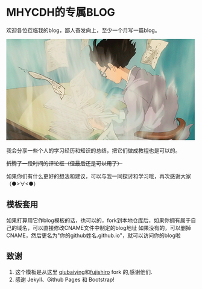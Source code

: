 # MHYCDH的专属BLOG
欢迎各位莅临我的blog，鄙人奋发向上，至少一个月写一篇blog。

![](https://github.com/MHYCDH/MHYCDH.github.io/blob/master/img/hardwork/write99.gif?raw=true)

我会分享一些个人的学习经历和知识的总结，把它们做成教程也是可以的。

~~折腾了一段时间的评论框（但最后还是可以用了）~~

如果你们有什么更好的想法和建议，可以与我一同探讨和学习哦，再次感谢大家（●>∀<●）

## 模板套用

如果打算用它作blog模板的话，也可以的，fork到本地仓库后，如果你拥有属于自己的域名，可以直接修改CNAME文件中制定的blog地址
如果没有的，可以删掉CNAME，然后更名为"你的github姓名.github.io"，就可以访问你的blog啦


## 致谢

1. 这个模板是从这里 [qiubaiying](https://github.com/qiubaiying/qiubaiying.github.io)和[fujishiro](https://github.com/FujishiroOtone/FujishiroOtone.github.io) fork 的,感谢他们.
2. 感谢 Jekyll、Github Pages 和 Bootstrap!

